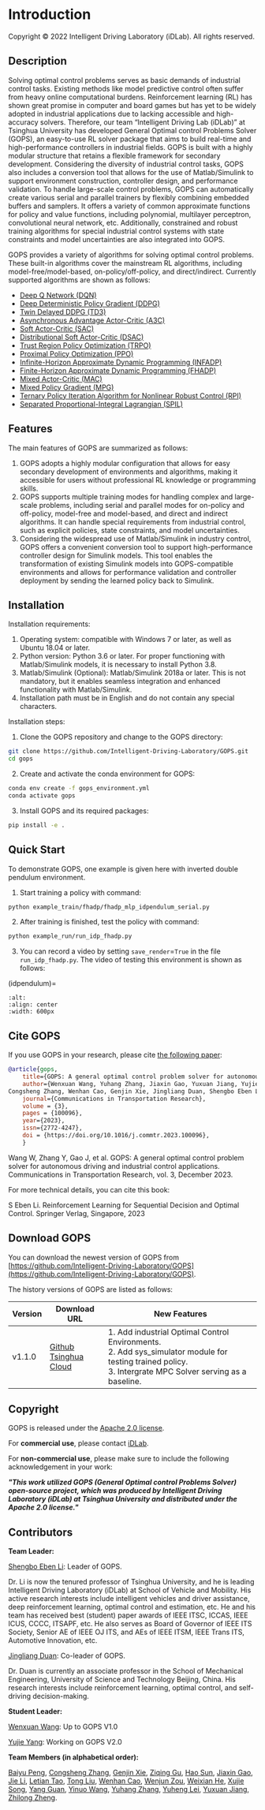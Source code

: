 # Introduction
Copyright © 2022 Intelligent Driving Laboratory (iDLab). All rights reserved.

## Description
Solving optimal control problems serves as basic demands of industrial control tasks. Existing methods like model predictive control often suffer from heavy online computational burdens. Reinforcement learning (RL) has shown great promise in computer and board games but has yet to be widely adopted in industrial applications due to lacking accessible and high-accuracy solvers. Therefore, our team “Intelligent Driving Lab (iDLab)” at Tsinghua University has developed General Optimal control Problems Solver (GOPS), an easy-to-use RL solver package that aims to build real-time and high-performance controllers in industrial fields. GOPS is built with a highly modular structure that retains a flexible framework for secondary development. Considering the diversity of industrial control tasks, GOPS also includes a conversion tool that allows for the use of Matlab/Simulink to support environment construction, controller design, and performance validation. To handle large-scale control problems, GOPS can automatically create various serial and parallel trainers by flexibly combining embedded buffers and samplers. It offers a variety of common approximate functions for policy and value functions, including polynomial, multilayer perceptron, convolutional neural network, etc. Additionally, constrained and robust training algorithms for special industrial control systems with state constraints and model uncertainties are also integrated into GOPS.

GOPS provides a variety of algorithms for solving optimal control problems. These built-in algorithms cover the mainstream RL algorithms, including model-free/model-based, on-policy/off-policy, and direct/indirect. Currently supported algorithms are shown as follows:
- [Deep Q Network (DQN)](https://arxiv.org/abs/1312.5602)
- [Deep Deterministic Policy Gradient (DDPG)](https://arxiv.org/abs/1509.02971)
- [Twin Delayed DDPG (TD3)](https://arxiv.org/abs/1802.09477)
- [Asynchronous Advantage Actor-Critic (A3C)](https://arxiv.org/abs/1602.01783)
- [Soft Actor-Critic (SAC)](https://arxiv.org/abs/1801.01290)
- [Distributional Soft Actor-Critic (DSAC)](https://ieeexplore.ieee.org/document/9448360)
- [Trust Region Policy Optimization (TRPO)](https://arxiv.org/abs/1502.05477)
- [Proximal Policy Optimization (PPO)](https://arxiv.org/abs/1707.06347)
- [Infinite-Horizon Approximate Dynamic Programming (INFADP)](https://link.springer.com/book/10.1007/978-981-19-7784-8)
- [Finite-Horizon Approximate Dynamic Programming (FHADP)](https://link.springer.com/book/10.1007/978-981-19-7784-8)
- [Mixed Actor-Critic (MAC)](https://ieeexplore.ieee.org/document/9268413)
- [Mixed Policy Gradient (MPG)](https://arxiv.org/abs/2102.11513)
- [Ternary Policy Iteration Algorithm for Nonlinear Robust Control (RPI)](https://ieeexplore.ieee.org/document/10098871)
- [Separated Proportional-Integral Lagrangian (SPIL)](https://ieeexplore.ieee.org/abstract/document/9575205)

## Features
The main features of GOPS are summarized as follows:
1. GOPS adopts a highly modular configuration that allows for easy secondary development of environments and algorithms, making it accessible for users without professional RL knowledge or programming skills.
2. GOPS supports multiple training modes for handling complex and large-scale problems, including serial and parallel modes for on-policy and off-policy, model-free and model-based, and direct and indirect algorithms. It can handle special requirements from industrial control, such as explicit policies, state constraints, and model uncertainties.
3. Considering the widespread use of Matlab/Simulink in industry control, GOPS offers a convenient conversion tool to support high-performance controller design for Simulink models. This tool enables the transformation of existing Simulink models into GOPS-compatible environments and allows for performance validation and controller deployment by sending the learned policy back to Simulink.

## Installation
Installation requirements:
1. Operating system: compatible with Windows 7 or later, as well as Ubuntu 18.04 or later.
2. Python version: Python 3.6 or later. For proper functioning with Matlab/Simulink models, it is necessary to install Python 3.8.
3. Matlab/Simulink (Optional): Matlab/Simulink 2018a or later. This is not mandatory, but it enables seamless integration and enhanced functionality with Matlab/Simulink.
4. Installation path must be in English and do not contain any special characters.

Installation steps:
1. Clone the GOPS repository and change to the GOPS directory:
```bash
git clone https://github.com/Intelligent-Driving-Laboratory/GOPS.git
cd gops
```
2. Create and activate the conda environment for GOPS:
```bash
conda env create -f gops_environment.yml
conda activate gops
```
3. Install GOPS and its required packages:
```bash
pip install -e .
```

## Quick Start
To demonstrate GOPS, one example is given here with inverted double pendulum environment.
1. Start training a policy with command:
```bash
python example_train/fhadp/fhadp_mlp_idpendulum_serial.py
```

2. After training is finished, test the policy with command:

```bash
python example_run/run_idp_fhadp.py
```

3. You can record a video by setting `save_render`=`True` in the file `run_idp_fhadp.py`. The video of testing this environment is shown as follows:


(idpendulum)=
```{figure} ./figures&videos/idp.mp4
:alt:
:align: center
:width: 600px
```
## Cite GOPS
If you use GOPS in your research, please cite [the following paper](https://doi.org/10.1016/j.commtr.2023.100096):

```bibtex
@article{gops,
    title={GOPS: A general optimal control problem solver for autonomous driving and industrial control applications},
    author={Wenxuan Wang, Yuhang Zhang, Jiaxin Gao, Yuxuan Jiang, Yujie Yang, Zhilong Zheng, Wenjun Zou, Jie Li,
Congsheng Zhang, Wenhan Cao, Genjin Xie, Jingliang Duan, Shengbo Eben Li}
    journal={Communications in Transportation Research},
    volume = {3},
    pages = {100096},
    year={2023},
    issn={2772-4247},
    doi = {https://doi.org/10.1016/j.commtr.2023.100096},
    }
```

Wang W, Zhang Y, Gao J, et al. GOPS: A general optimal control problem solver for autonomous driving and industrial control applications. Communications in Transportation Research, vol. 3, December 2023.

For more technical details, you can cite this book:

S Eben Li. Reinforcement Learning for Sequential Decision and Optimal Control. Springer Verlag, Singapore, 2023




## Download GOPS
You can download the newest version of GOPS from [https://github.com/Intelligent-Driving-Laboratory/GOPS](https://github.com/Intelligent-Driving-Laboratory/GOPS).

The history versions of GOPS are listed as follows:

| Version  |Download URL    | New Features |
| ----        |    ---    |---    |
| v1.1.0 |[Github](https://github.com/Intelligent-Driving-Laboratory/GOPS/archive/refs/tags/v1.1.0.zip)<br> [Tsinghua Cloud](https://cloud.tsinghua.edu.cn/f/8eb504937b0847eca4d1/?dl=1)| 1. Add industrial Optimal Control Environments. <br> 2. Add sys_simulator module for testing trained policy. <br> 3. Intergrate MPC Solver serving as a baseline.|


## Copyright
GOPS is released under the [Apache 2.0 license](https://www.apache.org/licenses/LICENSE-2.0).

For **commercial use**, please contact [iDLab](http://www.idlab-tsinghua.com/thulab/labweb/index.html).

For **non-commercial use**, please make sure to include the following acknowledgement in your work:

***"This work utilized GOPS (General Optimal control Problems Solver) open-source project, which was produced by Intelligent Driving Laboratory (iDLab) at Tsinghua University and distributed under the Apache 2.0 license."***
## Contributors

**Team Leader:**

[Shengbo Eben Li](https://www.researchgate.net/profile/Shengbo-Li-2): Leader of GOPS.

Dr. Li is now the tenured professor of Tsinghua University, and he is leading Intelligent Driving Laboratory (iDLab) at School of Vehicle and Mobility. His active research interests include intelligent vehicles and driver assistance, deep reinforcement learning, optimal control and estimation, etc. He and his team has received best (student) paper awards of IEEE ITSC, ICCAS, IEEE ICUS, CCCC, ITSAPF, etc. He also serves as Board of Governor of IEEE ITS Society, Senior AE of IEEE OJ ITS, and AEs of IEEE ITSM, IEEE Trans ITS, Automotive Innovation, etc.  

[Jingliang Duan](https://www.researchgate.net/profile/Jingliang-Duan): Co-leader of GOPS.

Dr. Duan is currently an associate professor in the School of Mechanical Engineering, University of Science and Technology Beijing, China. His research interests include reinforcement learning, optimal control, and self-driving decision-making.

**Student Leader:**

[Wenxuan Wang](https://www.researchgate.net/profile/Wenxuan_Wang10): Up to GOPS V1.0

[Yujie Yang](https://yangyujie-jack.github.io/): Working on GOPS V2.0

**Team Members (in alphabetical order):**

[Baiyu Peng](https://baiyu6666.github.io),
[Congsheng Zhang](https://www.researchgate.net/profile/Congsheng-Zhang),
[Genjin Xie](https://www.researchgate.net/profile/Xie-Genjin-2),
[Ziqing Gu](https://scholar.google.com/citations?user=B8Ys1-0AAAAJ),
[Hao Sun](https://gitee.com/roshandaddy),
[Jiaxin Gao](https://www.researchgate.net/profile/Jiaxin_Gao5),
[Jie Li](https://www.researchgate.net/profile/Jie-Li-216),
[Letian Tao](https://github.com/tlt18),
[Tong Liu](https://www.researchgate.net/profile/Tong-Liu-94),
[Wenhan Cao](https:wenhancao.github.io),
[Wenjun Zou](https://www.researchgate.net/profile/Wenjun-Zou-6),
[Weixian He](https://github.com/HWXian),
[Xujie Song](https://www.linkedin.com/in/xujie-song/),
[Yang Guan](https://www.researchgate.net/profile/Yang-Guan-2),
[Yinuo Wang](https://github.com/happy-yan),
[Yuhang Zhang](https://www.researchgate.net/profile/Yuhang-Zhang-27),
[Yuheng Lei](https://sites.google.com/view/yuhenglei),
[Yuxuan Jiang](https://github.com/jjyyxx),
[Zhilong Zheng](https://www.researchgate.net/profile/Zhilong-Zheng-4).

